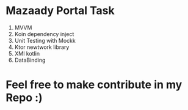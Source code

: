 # Mazaady Portal Task
1. MVVM
2. Koin dependency inject
3. Unit Testing with Mockk
4. Ktor newtwork library
5. XMl kotlin
6. DataBinding
# Feel free to make contribute in my Repo :)
